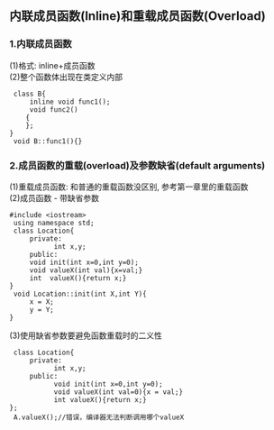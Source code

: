 ## 内联成员函数\(Inline\)和重载成员函数\(Overload\)

### 1.内联成员函数  
\(1\)格式: inline+成员函数  
\(2\)整个函数体出现在类定义内部

```
 class B{  
     inline void func1();  
     void func2()  
    {  
    };  
}     
 void B::func1(){}  
```

### 2.成员函数的重载\(overload\)及参数缺省\(default arguments\)  
\(1\)重载成员函数: 和普通的重载函数没区别, 参考第一章里的重载函数  
\(2\)成员函数 - 带缺省参数

```
#include <iostream>  
 using namespace std;  
 class Location{  
     private:  
           int x,y;  
     public:  
     void init(int x=0,int y=0);  
     void valueX(int val){x=val;}  
     int  valueX(){return x;}  
}  
 void Location::init(int X,int Y){  
     x = X;  
     y = Y;  
}  
```

\(3\)使用缺省参数要避免函数重载时的二义性

```
 class Location{  
     private:  
           int x,y;  
     public:  
           void init(int x=0,int y=0);  
           void valueX(int val=0){x = val;}  
           int valueX(){return x;}  
};  
 A.valueX();//错误，编译器无法判断调用哪个valueX 
```




